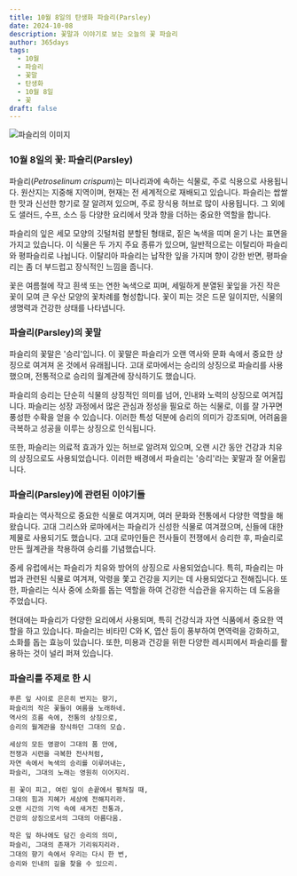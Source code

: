 ```yaml
---
title: 10월 8일의 탄생화 파슬리(Parsley)
date: 2024-10-08
description: 꽃말과 이야기로 보는 오늘의 꽃 파슬리
author: 365days
tags:
  - 10월
  - 파슬리
  - 꽃말
  - 탄생화
  - 10월 8일
  - 꽃
draft: false
---
```



![파슬리의 이미지](https://cdn.pixabay.com/photo/2022/06/05/13/57/cow-parsley-7244120_1280.jpg#center)


### 10월 8일의 꽃: 파슬리(Parsley)

파슬리(*Petroselinum crispum*)는 미나리과에 속하는 식물로, 주로 식용으로 사용됩니다. 원산지는 지중해 지역이며, 현재는 전 세계적으로 재배되고 있습니다. 파슬리는 쌉쌀한 맛과 신선한 향기로 잘 알려져 있으며, 주로 장식용 허브로 많이 사용됩니다. 그 외에도 샐러드, 수프, 소스 등 다양한 요리에서 맛과 향을 더하는 중요한 역할을 합니다.

파슬리의 잎은 세모 모양의 깃털처럼 분할된 형태로, 짙은 녹색을 띠며 윤기 나는 표면을 가지고 있습니다. 이 식물은 두 가지 주요 종류가 있으며, 일반적으로는 이탈리아 파슬리와 평파슬리로 나뉩니다. 이탈리아 파슬리는 납작한 잎을 가지며 향이 강한 반면, 평파슬리는 좀 더 부드럽고 장식적인 느낌을 줍니다.

꽃은 여름철에 작고 흰색 또는 연한 녹색으로 피며, 세밀하게 분열된 꽃잎을 가진 작은 꽃이 모여 큰 우산 모양의 꽃차례를 형성합니다. 꽃이 피는 것은 드문 일이지만, 식물의 생명력과 건강한 상태를 나타냅니다.

### 파슬리(Parsley)의 꽃말

파슬리의 꽃말은 '승리'입니다. 이 꽃말은 파슬리가 오랜 역사와 문화 속에서 중요한 상징으로 여겨져 온 것에서 유래됩니다. 고대 로마에서는 승리의 상징으로 파슬리를 사용했으며, 전통적으로 승리의 월계관에 장식하기도 했습니다.

파슬리의 승리는 단순히 식물의 상징적인 의미를 넘어, 인내와 노력의 상징으로 여겨집니다. 파슬리는 성장 과정에서 많은 관심과 정성을 필요로 하는 식물로, 이를 잘 가꾸면 풍성한 수확을 얻을 수 있습니다. 이러한 특성 덕분에 승리의 의미가 강조되며, 어려움을 극복하고 성공을 이루는 상징으로 인식됩니다.

또한, 파슬리는 의료적 효과가 있는 허브로 알려져 있으며, 오랜 시간 동안 건강과 치유의 상징으로도 사용되었습니다. 이러한 배경에서 파슬리는 '승리'라는 꽃말과 잘 어울립니다.

### 파슬리(Parsley)에 관련된 이야기들

파슬리는 역사적으로 중요한 식물로 여겨지며, 여러 문화와 전통에서 다양한 역할을 해왔습니다. 고대 그리스와 로마에서는 파슬리가 신성한 식물로 여겨졌으며, 신들에 대한 제물로 사용되기도 했습니다. 고대 로마인들은 전사들이 전쟁에서 승리한 후, 파슬리로 만든 월계관을 착용하여 승리를 기념했습니다.

중세 유럽에서는 파슬리가 치유와 방어의 상징으로 사용되었습니다. 특히, 파슬리는 마법과 관련된 식물로 여겨져, 악령을 쫓고 건강을 지키는 데 사용되었다고 전해집니다. 또한, 파슬리는 식사 중에 소화를 돕는 역할을 하여 건강한 식습관을 유지하는 데 도움을 주었습니다.

현대에는 파슬리가 다양한 요리에서 사용되며, 특히 건강식과 자연 식품에서 중요한 역할을 하고 있습니다. 파슬리는 비타민 C와 K, 엽산 등이 풍부하여 면역력을 강화하고, 소화를 돕는 효능이 있습니다. 또한, 미용과 건강을 위한 다양한 레시피에서 파슬리를 활용하는 것이 널리 퍼져 있습니다.

### 파슬리를 주제로 한 시

	푸른 잎 사이로 은은히 번지는 향기,
	파슬리의 작은 꽃들이 여름을 노래하네.
	역사의 흐름 속에, 전통의 상징으로,
	승리의 월계관을 장식하던 그대의 모습.
	
	세상의 모든 영광이 그대의 품 안에,
	전쟁과 시련을 극복한 전사처럼,
	자연 속에서 녹색의 승리를 이루어내는,
	파슬리, 그대의 노래는 영원히 이어지리.
	
	흰 꽃이 피고, 여린 잎이 손끝에서 펼쳐질 때,
	그대의 힘과 지혜가 세상에 전해지리라.
	오랜 시간의 기억 속에 새겨진 전통과,
	건강의 상징으로서의 그대의 아름다움.
	
	작은 잎 하나에도 담긴 승리의 의미,
	파슬리, 그대의 존재가 기리워지리라.
	그대의 향기 속에서 우리는 다시 한 번,
	승리와 인내의 길을 찾을 수 있으리.